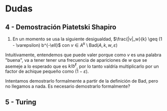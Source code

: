 # Dudas

## 4 - Demostración Piatetski Shapiro

1. En un momento se usa la siguiente desigualdad, $\frac{|v|_w}{k} \geq (1 - \varepsilon) b^{-\ell}$ con $v \in A^k \setminus \text{Bad}(A, k, w, \varepsilon)$

  Intuitivamente, entendemos que puede valer porque como $v$ es una palabra "buena", va a tener tener una frecuencia de apariciones de $w$ que se asemeje a lo esperado que es $k/b^{\ell}$, por lo tanto valdría multiplicarlo por un factor de achique pequeño como $(1 - \varepsilon)$.

  Intentamos demostrarlo formalmente a partir de la definición de Bad, pero no llegamos a nada. Es necesario demostrarlo formalmente?

## 5 - Turing

